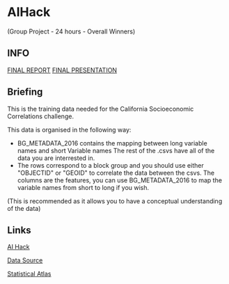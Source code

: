 # AIHack
(Group Project - 24 hours - Overall Winners)

## INFO
[FINAL REPORT](https://github.com/leonwu4951/AIHack/blob/master/AI_HACK.pdf)
[FINAL PRESENTATION](https://github.com/leonwu4951/AIHack/blob/master/AI%20Hack%20Presentation.pptx)


## Briefing

This is the training data needed for the California Socioeconomic Correlations challenge.

This data is organised in the following way: 

- BG_METADATA_2016 contains the mapping between long variable names and short Variable names
The rest of the .csvs have all of the data you are interrested in. 
- The rows correspond to a block group and you should use either "OBJECTID" or "GEOID" to correlate the data
between the csvs. The columns are the features, you can use BG_METADATA_2016 to map the variable names from 
short to long if you wish.

(This is recommended as it allows you to have a conceptual understanding of the data)

## Links

[AI Hack](http://aihack.org/)

[Data Source](https://www.census.gov/geo/maps-data/data/tiger.html)

[Statistical Atlas](https://statisticalatlas.com/state/California/Overview)
